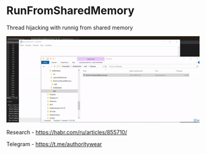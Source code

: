 # RunFromSharedMemory
Thread hijacking with runnig from shared memory

![res](https://github.com/FunnyWhaleDev/RunFromSharedMemory/blob/main/res.gif)

Research - https://habr.com/ru/articles/855710/

Telegram - https://t.me/authoritywear
